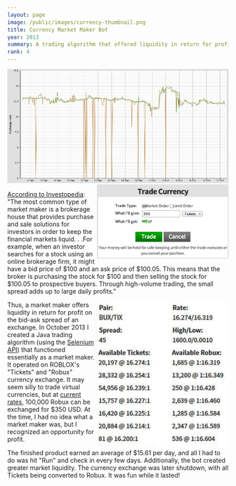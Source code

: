 ```yaml
---
layout: page
image: /public/images/currency-thumbnail.png
title: Currency Market Maker Bot
year: 2013
summary: A trading algorithm that offered liquidity in return for profit.
rank: 4
---
```


<img src="/public/images/currency-graph.jpg">

<img src="/public/images/currency-trade.png" width="300" align="right">

<a href="http://www.investopedia.com/terms/m/marketmaker.asp">According to Investopedia</a>: "The most common type of market maker is a brokerage house that provides purchase and sale solutions for investors in order to keep the financial markets liquid. . .For example, when an investor searches for a stock using an online brokerage firm, it might have a bid price of $100 and an ask price of $100.05. This means that the broker is purchasing the stock for $100 and then selling the stock for $100.05 to prospective buyers. Through high-volume trading, the small spread adds up to large daily profits."

<img src="/public/images/currency-rates.png" width="300" align="right">

Thus, a market maker offers liquidity in return for profit on the bid-ask spread of an exchange. In October 2013 I created a Java trading algorithm (using the <a href="http://www.seleniumhq.org/">Selenium API</a>) that functioned essentially as a market maker. It operated on ROBLOX's "Tickets" and "Robux" currency exchange. It may seem silly to trade virtual currencies, but at <a href="https://www.roblox.com/develop/developer-exchange">current rates</a>, 100,000 Robux can be exchanged for $350 USD. At the time, I had no idea what a market maker was, but I recognized an opportunity for profit.

The finished product earned an average of $15.61 per day, and all I had to do was hit "Run" and check in every few days. Additionally, the bot created greater market liquidity. The currency exchange was later shutdown, with all Tickets being converted to Robux. It was fun while it lasted!